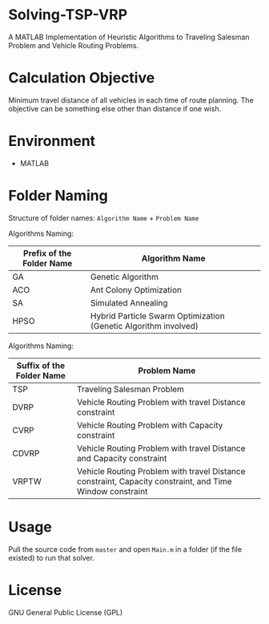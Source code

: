 # Solving-TSP-VRP
A MATLAB Implementation of Heuristic Algorithms to Traveling Salesman Problem and Vehicle Routing Problems.

# Calculation Objective
Minimum travel distance of all vehicles in each time of route planning. The objective can be something else other than distance if one wish.

# Environment
* MATLAB

# Folder Naming

Structure of folder names: `Algorithm Name` + `Problem Name`

Algorithms Naming:

| Prefix of the Folder Name  | Algorithm Name |
| ------------- | ------------- |
| GA  | Genetic Algorithm  |
| ACO  | Ant Colony Optimization  |
| SA  | Simulated Annealing  |
| HPSO  | Hybrid Particle Swarm Optimization (Genetic Algorithm involved)  |

Algorithms Naming:

| Suffix of the Folder Name  | Problem Name |
| ------------- | ------------- |
| TSP  | Traveling Salesman Problem  |
| DVRP  | Vehicle Routing Problem with travel Distance constraint |
| CVRP  | Vehicle Routing Problem with Capacity constraint  |
| CDVRP  | Vehicle Routing Problem with travel Distance and Capacity constraint  |
| VRPTW  | Vehicle Routing Problem with travel Distance constraint, Capacity constraint, and Time Window constraint |

# Usage
Pull the source code from `master` and open `Main.m` in a folder (if the file existed) to run that solver.

# License
GNU General Public License (GPL)